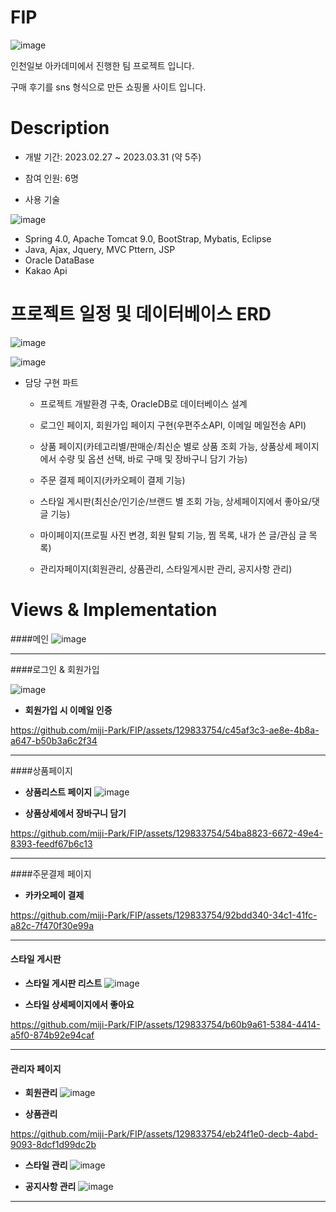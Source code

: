 # FIP
![image](https://github.com/miji-Park/FIP/assets/129833754/b4a6cf35-124b-40e1-9bf7-b61ac49f337b)</br>


인천일보 아카데미에서 진행한 팀 프로젝트 입니다.

구매 후기를 sns 형식으로 만든 쇼핑몰 사이트 입니다.



# Description

- 개발 기간: 2023.02.27 ~ 2023.03.31 (약 5주)

- 참여 인원: 6명

- 사용 기술

![image](https://github.com/miji-Park/FIP/assets/129833754/c6324ba1-f5d3-4ef6-aa11-f91046117fc5)


  - Spring 4.0,  Apache Tomcat 9.0,  BootStrap,  Mybatis,  Eclipse
  - Java,  Ajax,  Jquery,  MVC Pttern, JSP
  - Oracle DataBase
  - Kakao Api

# 프로젝트 일정 및 데이터베이스 ERD

![image](https://github.com/miji-Park/FIP/assets/129833754/096a4f2f-5784-4242-a2ca-6b0eef8bcabc)

![image](https://github.com/miji-Park/FIP/assets/129833754/92a4ebc0-9a66-4136-82c0-d7572d6eef8c)




- 담당 구현 파트

  - 프로젝트 개발환경 구축, OracleDB로 데이터베이스 설계

  - 로그인 페이지, 회원가입 페이지 구현(우편주소API, 이메일 메일전송 API)

  - 상품 페이지(카테고리별/판매순/최신순 별로 상품 조회 가능, 상품상세 페이지에서 수량 및 옵션 선택, 바로 구매 및 장바구니 담기 가능)

  - 주문 결제 페이지(카카오페이 결제 기능)
  
  - 스타일 게시판(최신순/인기순/브랜드 별 조회 가능, 상세페이지에서 좋아요/댓글 기능)

  - 마이페이지(프로필 사진 변경, 회원 탈퇴 기능, 찜 목록, 내가 쓴 글/관심 글 목록)
  
  - 관리자페이지(회원관리, 상품관리, 스타일게시판 관리, 공지사항 관리)


    

# Views & Implementation

 
 ####메인
![image](https://github.com/miji-Park/FIP/assets/129833754/ed98fa70-06ec-4f2f-9ad3-273b7f0ded0c)

------  
  
 ####로그인 & 회원가입
  
![image](https://github.com/miji-Park/FIP/assets/129833754/995f672f-0475-477d-9c12-5256c443111a)



 - **회원가입 시 이메일 인증**
  

https://github.com/miji-Park/FIP/assets/129833754/c45af3c3-ae8e-4b8a-a647-b50b3a6c2f34



------

 ####상품페이지

- **상품리스트 페이지**
![image](https://github.com/miji-Park/FIP/assets/129833754/2370b461-258c-4335-b319-f90e3210fc88)


- **상품상세에서 장바구니 담기**

https://github.com/miji-Park/FIP/assets/129833754/54ba8823-6672-49e4-8393-feedf67b6c13





------

 ####주문결제 페이지

- **카카오페이 결제**


https://github.com/miji-Park/FIP/assets/129833754/92bdd340-34c1-41fc-a82c-7f470f30e99a



------

 #### 스타일 게시판

- **스타일 게시판 리스트**
![image](https://github.com/miji-Park/FIP/assets/129833754/09a0e7fe-705f-46c0-b5fc-353e5cb461d9)

  
- **스타일 상세페이지에서 좋아요** 



https://github.com/miji-Park/FIP/assets/129833754/b60b9a61-5384-4414-a5f0-874b92e94caf





------
 #### 관리자 페이지
  
- **회원관리**
![image](https://github.com/miji-Park/FIP/assets/129833754/b169e128-3ff4-4732-b0ac-54d5cb5ee684)


- **상품관리**



https://github.com/miji-Park/FIP/assets/129833754/eb24f1e0-decb-4abd-9093-8dcf1d99dc2b



- **스타일 관리**
![image](https://github.com/miji-Park/FIP/assets/129833754/0aa433c6-b27d-4227-b0ab-f7506d57b5ba)


- **공지사항 관리**
![image](https://github.com/miji-Park/FIP/assets/129833754/67100c9d-806f-4d0c-9b62-f79de73a7eb7)
 
 

------




